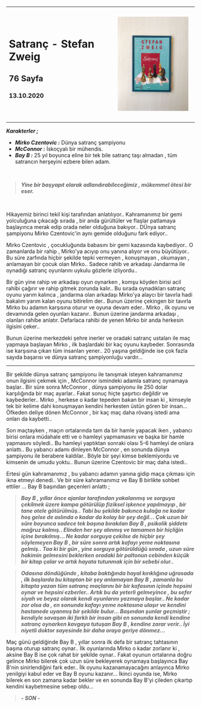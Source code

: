 
<table><tr>
<td align="left"> 
  
# Satranç - Stefan Zweig
## 76 Sayfa
### 13.10.2020
  
</td>
<td> 
  <p align="center" style="padding: 10px">
    <img alt="Satranç" src="../images/23_satranc.jpg" width="250">
    <br>
    
  </p> 
</td>

</tr></table>

***Karakterler ;*** 
- ***Mirko Czentovic :*** Dünya satranç şampiyonu
- ***McConnor :*** İskoçyalı bir mühendis.
- ***Bay B :*** 25 yıl boyunca eline bir tek bile satranç taşı almadan , tüm satrancın herşeyini ezbere bilen adam.


<br>

> ***Yine bir başyapıt olarak adlandırabileceğimiz , mükemmel ötesi bir eser.***

<br>

Hikayemiz birinci tekil kişi tarafından anlatılıyor.. Kahramanımız bir gemi yolculuğuna çıkacağı sırada , bir anda gürültüler ve flaşlar patlamaya başlayınca merak edip orada neler olduğuna bakıyor.. DÜnya satranç şampiyonu Mirko Czentovic'in aynı gemide olduğunu fark ediyor..

Mirko Czentovic , çocukluğunda babasını bir gemi kazasında kaybediyor.. O zamanlarda bir rahip , Mirko'ya acıyıp onu yanına alıyor ve onu büyütüyor.. Bu süre zarfında hiçbir şekilde tepki vermeyen , konuşmayan , okumayan , anlamayan bir çocuk olan Mirko.. Sadece rahib ve arkadaşı Jandarma ile oynadığı satranç oyunlarını uykulu gözlerle izliyordu.. 

Bir gün yine rahip ve arkadaşı oyun oynarken , komşu köyden birisi acil rahibi çağırır ve rahip gitmek zorunda kalır.. Bu sırada oynadıkları satranç oyunu yarım kalınca , jandarma olan arkadaşı Mirko'ya alaycı bir tavırla hadi bakalım yarım kalan oyunu bitirelim der.. Bunun üzerine çekingen bir tavırla Mirko bu adamın karşısına oturur ve oyuna devam eder.. Mirko , ilk oyunu ve devamında gelen oyunları kazanır.. Bunun üzerine jandarma arkadaşı ,  olanları  rahibe anlatır. Defarlaca rahibi de yenen Mirko bir anda herkesin ilgisini çeker..

Bunun üzerine merkezdeki şehre inerler ve oradaki satranç ustaları ile maç yapmaya başlayan Mirko , ilk başlardaki bir kaç oyunu kaybeder. Sonrasında ise karşısına çıkan tüm insanları yener.. 20 yaşına geldiğinde ise çok fazla sayıda başarısı ve dünya satranç şampiyonluğu vardır...

____

Bir şekilde dünya satranç şampiyonu ile tanışmak isteyen kahramanımız onun ilgisini çekmek için , McConnor ismindeki adamla satranç oynamaya başlar.. Bir süre sonra McConnor , dünya şampiyonu ile 250 dolar karşılığında bir maç ayarlar.. Fakat sonuç hiçte şaşırtıcı değildir ve kaybederler.. Mirko , herkese o kadar tepeden bakan bir insan ki , kimseyle tek bir kelime dahi konuşmayan kendini herkesten üstün gören bir insan... Öfkeden deliye dönen McConnor , bir kaç maç daha rövanş istedi ama onları da kaybetti.. 

Son maçtayken , maçın ortalarında tam da bir hamle yapacak iken , yabancı birisi onlara müdahale etti ve o hamleyi yapmamasını ve başka bir hamle yapmasını söyledi.. Bu hamleyi yaptıktan sonraki olası 5-6 hamleyi de onlara anlattı.. Bu yabancı adamı dinleyen McConnor , en sonunda dünya şampiyonu ile berabere kaldılar.. Böyle bir şeyi kimse beklemiyordu ve kimsenin de umudu yoktu.. Bunun üzerine Czentovic bir maç daha istedi..

Ertesi gün kahramanımız , bu yabancı adamın yanına gidip maça çıkması için ikna etmeyi denedi.. Ve bir süre  kahramanımız ve Bay B birlikte sohbet ettiler ... Bay B başından geçenleri anlattı ; 

> ***Bay B , yıllar önce ajanlar tarafından yakalanmış ve sorguya çekilmek üzere kampa götürülüp fiziksel işkence yapılmayıp  , bir tane otele götürülmüş.. Tabi bu şekilde bakınca kulağa ne kadar hoş gelse de aslında o kadar da kolay bir şey değil... Çok uzun bir süre boyunca sadece tek başına bırakılan Bay B , psikolik şiddete mağruz kalmış.. Elinden her şey alınmış ve tamamen bir hiçliğin içine bırakılmış... Ne kadar sorguya çekilse de hiçbir şey söylemeyen Bay B , bir süre sonra artık kafayı yeme noktasına gelmiş.. Taa  ki bir gün , yine sorguya götürüldüğü sırada , uzun süre hakimin gelmesini beklerken oradaki bir paltonun cebinden küçük bir kitap çalar ve artık hayata tutunmak için bir sebebi olur..***
 
> ***Odasına döndüğünde , kitaba baktığında hayal kırıklığına uğrasada , ilk başlarda bu kitaptan bir şey anlamayan Bay B , zamanla bu kitapta yazan tüm satranç maçlarını bir bir kafasının içinde hepsini oynar ve hepsini ezberler.. Artık bu da yeterli gelmeyince , bu sefer  siyah ve beyaz olarak kendi oyunlarını yazmaya başlar.. Ne kadar zor olsa da , en sonunda kafayı yeme noktasına ulaşır ve kendini hastanede uyanmış bir şekilde bulur... Başından şunlar geçmiştir ; kendiyle savaşan iki farklı bir insan gibi en sonunda kendi kendine satranç oynarken kavgaya tutuşan Bay B , kendine zarar verir.. İyi niyetli doktor sayesinde bir daha oraya geriye dönmez...***

Maç günü geldiğinde Bay B , yıllar sonra ilk defa bir satranç tahtasının başına oturup satranç oynar.. İlk oyunlarında Mirko o kadar zorlanır ki , aksine Bay B ise çok rahat  bir şekilde oynar.. Fakat oyunun ortalarına doğru gelince Mirko bilerek çok uzun süre bekleyerek oynamaya başlayınca Bay B'nin sinirlendiğini fark eder.. İlk oyunu kazanamayacağını anlayınca Mirko yenilgiyi kabul eder ve Bay B oyunu kazanır... İkinci oyunda ise, Mirko bilerek en son zamana kadar bekler ve en sonunda Bay B'yi çileden çıkartıp kendini kaybetmesine sebep oldu...

> ***- SON -***
